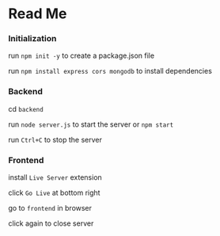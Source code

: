 # Read Me

### Initialization

run `npm init -y` to create a package.json file

run `npm install express cors mongodb` to install dependencies

### Backend

cd `backend`

run `node server.js` to start the server  or `npm start`

run `Ctrl+C` to stop the server

### Frontend
install `Live Server` extension

click `Go Live` at bottom right

go to `frontend` in browser

click again to close server

